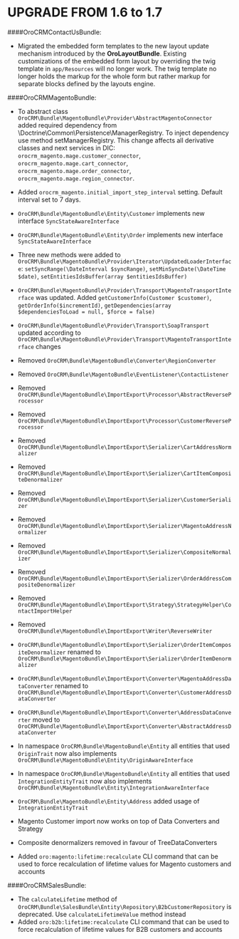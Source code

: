 UPGRADE FROM 1.6 to 1.7
=======================

####OroCRMContactUsBundle:
- Migrated the embedded form templates to the new layout update mechanism introduced by the **OroLayoutBundle**.
Existing customizations of the embedded form layout by overriding the twig template in `app/Resources` will no longer work.
The twig template no longer holds the markup for the whole form but rather markup for separate blocks defined by the layouts engine.

####OroCRMMagentoBundle:
- To abstract class `OroCRM\Bundle\MagentoBundle\Provider\AbstractMagentoConnector` added required dependency from \Doctrine\Common\Persistence\ManagerRegistry. 
To inject dependency use method setManagerRegistry. This change affects all derivative classes and next services in DIC: `orocrm_magento.mage.customer_connector`, `orocrm_magento.mage.cart_connector`, `orocrm_magento.mage.order_connector`, `orocrm_magento.mage.region_connector`.
- Added `orocrm_magento.initial_import_step_interval` setting. Default interval set to 7 days.
- `OroCRM\Bundle\MagentoBundle\Entity\Customer` implements new interface `SyncStateAwareInterface`
- `OroCRM\Bundle\MagentoBundle\Entity\Order` implements new interface `SyncStateAwareInterface`
- Three new methods were added to `OroCRM\Bundle\MagentoBundle\Provider\Iterator\UpdatedLoaderInterface`: `setSyncRange(\DateInterval $syncRange)`, `setMinSyncDate(\DateTime $date)`, `setEntitiesIdsBuffer(array $entitiesIdsBuffer)`
- `OroCRM\Bundle\MagentoBundle\Provider\Transport\MagentoTransportInterface` was updated. Added `getCustomerInfo(Customer $customer)`, `getOrderInfo($incrementId)`, `getDependencies(array $dependenciesToLoad = null, $force = false)`
- `OroCRM\Bundle\MagentoBundle\Provider\Transport\SoapTransport` updated according to `OroCRM\Bundle\MagentoBundle\Provider\Transport\MagentoTransportInterface` changes
- Removed `OroCRM\Bundle\MagentoBundle\Converter\RegionConverter`
- Removed `OroCRM\Bundle\MagentoBundle\EventListener\ContactListener`
- Removed `OroCRM\Bundle\MagentoBundle\ImportExport\Processor\AbstractReverseProcessor`
- Removed `OroCRM\Bundle\MagentoBundle\ImportExport\Processor\CustomerReverseProcessor`
- Removed `OroCRM\Bundle\MagentoBundle\ImportExport\Serializer\CartAddressNormalizer`
- Removed `OroCRM\Bundle\MagentoBundle\ImportExport\Serializer\CartItemCompositeDenormalizer`
- Removed `OroCRM\Bundle\MagentoBundle\ImportExport\Serializer\CustomerSerializer`
- Removed `OroCRM\Bundle\MagentoBundle\ImportExport\Serializer\MagentoAddressNormalizer`
- Removed `OroCRM\Bundle\MagentoBundle\ImportExport\Serializer\CompositeNormalizer`
- Removed `OroCRM\Bundle\MagentoBundle\ImportExport\Serializer\OrderAddressCompositeDenormalizer`
- Removed `OroCRM\Bundle\MagentoBundle\ImportExport\Strategy\StrategyHelper\ContactImportHelper`
- Removed `OroCRM\Bundle\MagentoBundle\ImportExport\Writer\ReverseWriter`

- `OroCRM\Bundle\MagentoBundle\ImportExport\Serializer\OrderItemCompositeDenormalizer` renamed to `OroCRM\Bundle\MagentoBundle\ImportExport\Serializer\OrderItemDenormalizer`
- `OroCRM\Bundle\MagentoBundle\ImportExport\Converter\MagentoAddressDataConverter` renamed to `OroCRM\Bundle\MagentoBundle\ImportExport\Converter\CustomerAddressDataConverter`
- `OroCRM\Bundle\MagentoBundle\ImportExport\Converter\AddressDataConverter` moved to `OroCRM\Bundle\MagentoBundle\ImportExport\Converter\AbstractAddressDataConverter`

- In namespace `OroCRM\Bundle\MagentoBundle\Entity` all entities that used `OriginTrait` now also implements `OroCRM\Bundle\MagentoBundle\Entity\OriginAwareInterface`
- In namespace `OroCRM\Bundle\MagentoBundle\Entity` all entities that used `IntegrationEntityTrait` now also implements `OroCRM\Bundle\MagentoBundle\Entity\IntegrationAwareInterface`
- `OroCRM\Bundle\MagentoBundle\Entity\Address` added usage of `IntegrationEntityTrait`

- Magento Customer import now works on top of Data Converters and Strategy
- Composite denormalizers removed in favour of TreeDataConverters

- Added `oro:magento:lifetime:recalculate` CLI command that can be used to force recalculation of lifetime values for Magento customers and accounts

####OroCRMSalesBundle:
- The `calculateLifetime` method of `OroCRM\Bundle\SalesBundle\Entity\Repository\B2bCustomerRepository` is deprecated. Use `calculateLifetimeValue` method instead
- Added `oro:b2b:lifetime:recalculate` CLI command that can be used to force recalculation of lifetime values for B2B customers and accounts
